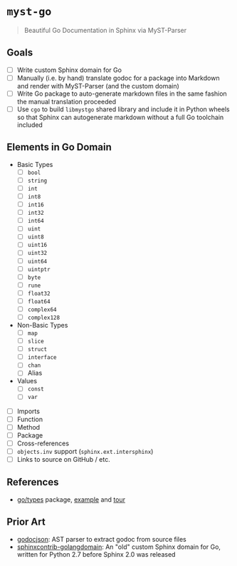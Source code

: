 # `myst-go`

> Beautiful Go Documentation in Sphinx via MyST-Parser

## Goals

- [ ] Write custom Sphinx domain for Go
- [ ] Manually (i.e. by hand) translate godoc for a package into Markdown and
      render with MyST-Parser (and the custom domain)
- [ ] Write Go package to auto-generate markdown files in the same fashion
      the manual translation proceeded
- [ ] Use `cgo` to build `libmystgo` shared library and include it in Python
      wheels so that Sphinx can autogenerate markdown without a full Go
      toolchain included

## Elements in Go Domain

- Basic Types
  - [ ] `bool`
  - [ ] `string`
  - [ ] `int`
  - [ ] `int8`
  - [ ] `int16`
  - [ ] `int32`
  - [ ] `int64`
  - [ ] `uint`
  - [ ] `uint8`
  - [ ] `uint16`
  - [ ] `uint32`
  - [ ] `uint64`
  - [ ] `uintptr`
  - [ ] `byte`
  - [ ] `rune`
  - [ ] `float32`
  - [ ] `float64`
  - [ ] `complex64`
  - [ ] `complex128`
- Non-Basic Types
  - [ ] `map`
  - [ ] `slice`
  - [ ] `struct`
  - [ ] `interface`
  - [ ] `chan`
  - [ ] Alias
- Values
  - [ ] `const`
  - [ ] `var`
- [ ] Imports
- [ ] Function
- [ ] Method
- [ ] Package
- [ ] Cross-references
- [ ] `objects.inv` support (`sphinx.ext.intersphinx`)
- [ ] Links to source on GitHub / etc.

## References

- [go/types][4] package, [example][3] and [tour][5]

## Prior Art

- [godocjson][1]: AST parser to extract godoc from source files
- [sphinxcontrib-golangdomain][2]: An "old" custom Sphinx domain for Go,
  written for Python 2.7 before Sphinx 2.0 was released

[1]: https://github.com/readthedocs/godocjson
[2]: https://bitbucket.org/ymotongpoo/sphinxcontrib-golangdomain
[3]: https://github.com/golang/example/tree/master/gotypes#types
[4]: https://golang.org/pkg/go/types/
[5]: https://tour.golang.org/basics/11
